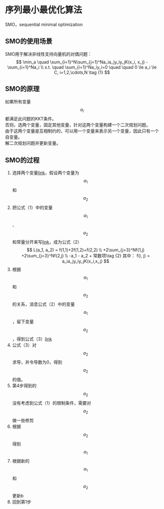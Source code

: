 # 序列最小最优化算法

SMO，sequential minimal optimization

## SMO的使用场景

SMO用于解决非线性支持向量机的对偶问题：  
$$
\min_a \quad \sum_{i=1}^N\sum_{j=1}^Na_ia_jy_iy_jK(x_i, x_j) - \sum_{i=1}^Na_i  \\
s.t. \quad \sum_{i=1}^Na_iy_i=0
\quad \quad 0 \le a_i \le C, i=1,2,\cdots,N   \tag {1}
$$

## SMO的原理

如果所有变量$$a_i$$都满足此问题的KKT条件。  
否则，选两个变量，固定其他变量，针对这两个变量构建一个二次规划问题。   
由于这两个变量是互相制约的，可以用一个变量来表示另一个变量，因此只有一个自变量。  
解二次规划问题并更新变量。  

## SMO的过程

1. 选择两个变量[link](https://windmising.gitbook.io/lihang-tongjixuexifangfa/smo/16)，假设两个变量为$$a_1$$和$$a_2$$  
2. 把公式（1）中的变量$$a_1$$、$$a_2$$和常量分开来写[link](https://windmising.gitbook.io/lihang-tongjixuexifangfa/smo/17)，成为公式（2）  
$$
L(a_1, a_2) = f(1,1)+2f(1,2)+f(2,2) \\
+2\sum_{j=3}^Nf(1,j) +2\sum_{j=3}^Nf(2,j) \\
-a_1 - a_2 + 常数项\tag {2}
其中：
f(i, j) = a_ia_jy_iy_jK(x_i,x_j)
$$
3. 根据$$a_1$$和$$a_2$$的关系，消息公式（2）中的变量$$a_1$$，留下变量$$a_2$$，得到公式（3）[link]()  
4. 公式（3）对$$a_2$$求导，并令导数为0，得到$$a_2$$的值。  
5. 第4步得到的$$a_2$$没有考虑到公式（1）的限制条件，需要对$$a_2$$做一些修剪  
6. 根据$$a_2$$得到$$a_1$$  
7. 根据新的$$a_1$$和$$a_2$$更新b  
8. 回到第1步